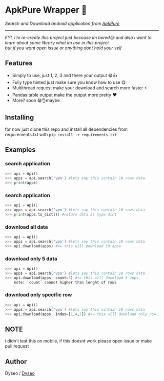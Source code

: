 # ApkPure Wrapper 🤖

_Search and Download android application from [ApkPure](https://apkpure.com)_
______

_FYI, i'm re-create this project just because im bored😒 and also i want to learn about some library what im use in this project._<br>
_but if you want open issue or anything dont hold your self_
## Features
- Simply to use, just 1, 2, 3 and there your output 😁👍
- Fully type hinted just make sure you know how to use 😋
- Multithread request make your download and search more faster ⚡
- Pandas table output make the output more pretty ❤️
- More? soon 😁👌maybe

## Installing
for now just clone this repo and install all dependencies from requirements.txt with `pip install -r requirements.txt`

## Examples

### search application
```py
>>> api = Api()
>>> apps = api.search('vpn') #lets say this contain 10 rows data
>>> print(apps)
```

### search application
```py
>>> api = Api()
>>> apps = api.search('vpn') #lets say this contain 10 rows data
>>> print(apps.to_dict()) #return data as type dict
```

### download all data
```py
>>> api = Api()
>>> apps = api.search('vpn') #lets say this contain 10 rows data
>>> api.download(apps) #<= this will download 10 apps
```

### download only 5 data
```py
>>> api = Api()
>>> apps = api.search('vpn') #lets say this contain 10 rows data
>>> api.download(apps, count=5) #<= this will download 5 apps
    note: `count` cannot higher than lenght of rows
```
### download only specific row
```py
>>> api = Api()
>>> apps = api.search('vpn') #lets say this contain 10 rows data
>>> api.download(apps, index=[1,4,7]) #<= this will download only row 1, 4 and 7
```

## NOTE
i didn't test this on mobile, if this doesnt work please open issue or make pull request

## Author
Dyseo / [Dyseo](https://github.com/dyseo)
